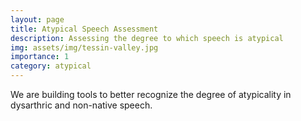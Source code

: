 ```yaml
---
layout: page
title: Atypical Speech Assessment
description: Assessing the degree to which speech is atypical
img: assets/img/tessin-valley.jpg
importance: 1
category: atypical
---
```


We are building tools to better recognize the degree of atypicality in dysarthric and non-native speech.